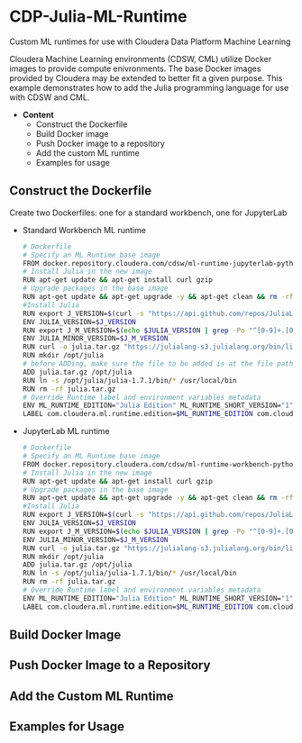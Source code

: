 # CDP-Julia-ML-Runtime
Custom ML runtimes for use with Cloudera Data Platform Machine Learning

Cloudera Machine Learning environments (CDSW, CML) utilize Docker images to provide compute enivronments. The base Docker images provided by Cloudera may be extended to better fit a given purpose. This example demonstrates how to add the Julia programming language for use with CDSW and CML.

- **Content**
    - Construct the Dockerfile
    - Build Docker image
    - Push Docker image to a repository
    - Add the custom ML runtime
    - Examples for usage

## Construct the Dockerfile
Create two Dockerfiles: one for a standard workbench, one for JupyterLab
- Standard Workbench ML runtime
    ```bash
    # Dockerfile
    # Specify an ML Runtime base image
    FROM docker.repository.cloudera.com/cdsw/ml-runtime-jupyterlab-python3.9-standard:2021.09.1-b5
    # Install Julia in the new image
    RUN apt-get update && apt-get install curl gzip
    # Upgrade packages in the base image
    RUN apt-get update && apt-get upgrade -y && apt-get clean && rm -rf /var/lib/apt/lists/*
    #Install Julia
    RUN export J_VERSION=$(curl -s "https://api.github.com/repos/JuliaLang/julia/releases/latest" | grep -Po '"tag_name": "v\K[0-9.]+')
    ENV JULIA_VERSION=$J_VERSION
    RUN export J_M_VERSION=$(echo $JULIA_VERSION | grep -Po "^[0-9]+.[0-9]+")
    ENV JULIA_MINOR_VERSION=$J_M_VERSION
    RUN curl -o julia.tar.gz "https://julialang-s3.julialang.org/bin/linux/x64/${JULIA_MINOR_VERSION}/julia-${JULIA_VERSION}-linux-x86_64.tar.gz" > julia.tar.gz
    RUN mkdir /opt/julia
    # before ADDing, make sure the file to be added is at the file path
    ADD julia.tar.gz /opt/julia
    RUN ln -s /opt/julia/julia-1.7.1/bin/* /usr/local/bin
    RUN rm -rf julia.tar.gz
    # Override Runtime label and environment variables metadata
    ENV ML_RUNTIME_EDITION="Julia Edition" ML_RUNTIME_SHORT_VERSION="1" ML_RUNTIME_MAINTENANCE_VERSION="2" ML_RUNTIME_FULL_VERSION="1.2" ML_RUNTIME_DESCRIPTION="This runtime includes Julia"
    LABEL com.cloudera.ml.runtime.edition=$ML_RUNTIME_EDITION com.cloudera.ml.runtime.full-version=$ML_RUNTIME_FULL_VERSION com.cloudera.ml.runtime.short-version=$ML_RUNTIME_SHORT_VERSION com.cloudera.ml.runtime.maintenance-version=$ML_RUNTIME_MAINTENANCE_VERSION com.cloudera.ml.runtime.description=$ML_RUNTIME_DESCRIPTION
    ```

- JupyterLab ML runtime
    ```bash
    # Dockerfile
    # Specify an ML Runtime base image
    FROM docker.repository.cloudera.com/cdsw/ml-runtime-workbench-python3.7-standard:2021.09.1-b5
    # Install Julia in the new image
    RUN apt-get update && apt-get install curl gzip
    # Upgrade packages in the base image
    RUN apt-get update && apt-get upgrade -y && apt-get clean && rm -rf /var/lib/apt/lists/*
    #Install Julia
    RUN export J_VERSION=$(curl -s "https://api.github.com/repos/JuliaLang/julia/releases/latest" | grep -Po '"tag_name": "v\K[0-9.]+')
    ENV JULIA_VERSION=$J_VERSION
    RUN export J_M_VERSION=$(echo $JULIA_VERSION | grep -Po "^[0-9]+.[0-9]+")
    ENV JULIA_MINOR_VERSION=$J_M_VERSION
    RUN curl -o julia.tar.gz "https://julialang-s3.julialang.org/bin/linux/x64/${JULIA_MINOR_VERSION}/julia-${JULIA_VERSION}-linux-x86_64.tar.gz" > julia.tar.gz
    RUN mkdir /opt/julia
    ADD julia.tar.gz /opt/julia
    RUN ln -s /opt/julia/julia-1.7.1/bin/* /usr/local/bin
    RUN rm -rf julia.tar.gz
    # Override Runtime label and environment variables metadata
    ENV ML_RUNTIME_EDITION="Julia Edition" ML_RUNTIME_SHORT_VERSION="1" ML_RUNTIME_MAINTENANCE_VERSION="2" ML_RUNTIME_FULL_VERSION="1.2" ML_RUNTIME_DESCRIPTION="This runtime includes Julia"
    LABEL com.cloudera.ml.runtime.edition=$ML_RUNTIME_EDITION com.cloudera.ml.runtime.full-version=$ML_RUNTIME_FULL_VERSION com.cloudera.ml.runtime.short-version=$ML_RUNTIME_SHORT_VERSION com.cloudera.ml.runtime.maintenance-version=$ML_RUNTIME_MAINTENANCE_VERSION com.cloudera.ml.runtime.description=$ML_RUNTIME_DESCRIPTION
    ```



## Build Docker Image


## Push Docker Image to a Repository


## Add the Custom ML Runtime 


## Examples for Usage

